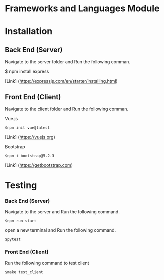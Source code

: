 # Frameworks and Languages Module
 
Installation
========


## Back End (Server)

Navigate to the server folder and Run the following comman.

<a> $ npm install express </a>

[Link]
(https://expressjs.com/en/starter/installing.html)

## Front End (Client)

Navigate to the client folder and Run the following comman.

Vue.js

```
$npm init vue@latest
```

[Link]
(https://vuejs.org)

Bootstrap

```
$npm i bootstrap@5.2.3
```

[Link]
(https://getbootstrap.com)

Testing
========

### Back End (Server)

Navigate to the server and Run the following command.

```
$npm run start 
```

open a new terminal and Run the following command.

```
$pytest
```

### Front End (Client) 

Run the following command to test client

```
$make test_client
```
